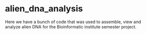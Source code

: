 # alien_dna_analysis
Here we have a bunch of code that was used to assemble, view and analyze alien DNA for the Bioinformatic institute semester project.
